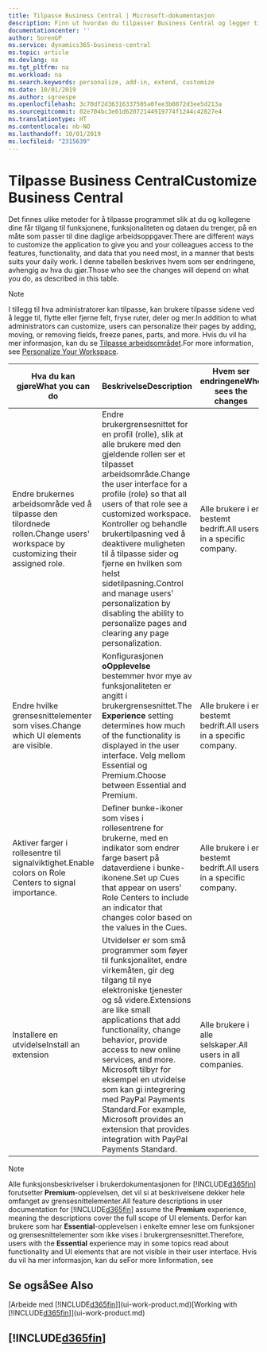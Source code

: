 ```yaml
---
title: Tilpasse Business Central | Microsoft-dokumentasjon
description: Finn ut hvordan du tilpasser Business Central og legger til funksjoner.
documentationcenter: ''
author: SorenGP
ms.service: dynamics365-business-central
ms.topic: article
ms.devlang: na
ms.tgt_pltfrm: na
ms.workload: na
ms.search.keywords: personalize, add-in, extend, customize
ms.date: 10/01/2019
ms.author: sgroespe
ms.openlocfilehash: 3c70df2d36316337505a0fee3b0872d3ee5d213a
ms.sourcegitcommit: 02e704bc3e01d62072144919774f1244c42827e4
ms.translationtype: HT
ms.contentlocale: nb-NO
ms.lasthandoff: 10/01/2019
ms.locfileid: "2315639"
---
```

# <a name="customize-business-central"></a><span data-ttu-id="d5ea7-103">Tilpasse Business Central</span><span class="sxs-lookup"><span data-stu-id="d5ea7-103">Customize Business Central</span></span>
<span data-ttu-id="d5ea7-104">Det finnes ulike metoder for å tilpasse programmet slik at du og kollegene dine får tilgang til funksjonene, funksjonaliteten og dataen du trenger, på en måte som passer til dine daglige arbeidsoppgaver.</span><span class="sxs-lookup"><span data-stu-id="d5ea7-104">There are different ways to customize the application to give you and your colleagues access to the features, functionality, and data that you need most, in a manner that bests suits your daily work.</span></span> <span data-ttu-id="d5ea7-105">I denne tabellen beskrives hvem som ser endringene, avhengig av hva du gjør.</span><span class="sxs-lookup"><span data-stu-id="d5ea7-105">Those who see the changes will depend on what you do, as described in this table.</span></span>

> [!NOTE]
> <span data-ttu-id="d5ea7-106">I tillegg til hva administratorer kan tilpasse, kan brukere tilpasse sidene ved å legge til, flytte eller fjerne felt, fryse ruter, deler og mer.</span><span class="sxs-lookup"><span data-stu-id="d5ea7-106">In addition to what administrators can customize, users can personalize their pages by adding, moving, or removing fields, freeze panes, parts, and more.</span></span> <span data-ttu-id="d5ea7-107">Hvis du vil ha mer informasjon, kan du se [Tilpasse arbeidsområdet](ui-personalization-user.md).</span><span class="sxs-lookup"><span data-stu-id="d5ea7-107">For more information, see [Personalize Your Workspace](ui-personalization-user.md).</span></span>

| <span data-ttu-id="d5ea7-108">Hva du kan gjøre</span><span class="sxs-lookup"><span data-stu-id="d5ea7-108">What you can do</span></span>    |  <span data-ttu-id="d5ea7-109">Beskrivelse</span><span class="sxs-lookup"><span data-stu-id="d5ea7-109">Description</span></span>  |  <span data-ttu-id="d5ea7-110">Hvem ser endringene</span><span class="sxs-lookup"><span data-stu-id="d5ea7-110">Who sees the changes</span></span>  |  <span data-ttu-id="d5ea7-111">Mer informasjon</span><span class="sxs-lookup"><span data-stu-id="d5ea7-111">More information</span></span>  |
|-----|---------------|---------|-------|
|<span data-ttu-id="d5ea7-112">Endre brukernes arbeidsområde ved å tilpasse den tilordnede rollen.</span><span class="sxs-lookup"><span data-stu-id="d5ea7-112">Change users' workspace by customizing their assigned role.</span></span>|<span data-ttu-id="d5ea7-113">Endre brukergrensesnittet for en profil (rolle), slik at alle brukere med den gjeldende rollen ser et tilpasset arbeidsområde.</span><span class="sxs-lookup"><span data-stu-id="d5ea7-113">Change the user interface for a profile (role) so that all users of that role see a customized workspace.</span></span> <span data-ttu-id="d5ea7-114">Kontroller og behandle brukertilpasning ved å deaktivere muligheten til å tilpasse sider og fjerne en hvilken som helst sidetilpasning.</span><span class="sxs-lookup"><span data-stu-id="d5ea7-114">Control and manage users' personalization by disabling the ability to personalize pages and clearing any page personalization.</span></span>|<span data-ttu-id="d5ea7-115">Alle brukere i en bestemt bedrift.</span><span class="sxs-lookup"><span data-stu-id="d5ea7-115">All users in a specific company.</span></span>|[<span data-ttu-id="d5ea7-116">Tilpasse sider for profiler</span><span class="sxs-lookup"><span data-stu-id="d5ea7-116">Customize Pages for Profiles</span></span>](ui-personalization-manage.md)|
|<span data-ttu-id="d5ea7-117">Endre hvilke grensesnittelementer som vises.</span><span class="sxs-lookup"><span data-stu-id="d5ea7-117">Change which UI elements are visible.</span></span>|<span data-ttu-id="d5ea7-118">Konfigurasjonen **oOpplevelse** bestemmer hvor mye av funksjonaliteten er angitt i brukergrensesnittet.</span><span class="sxs-lookup"><span data-stu-id="d5ea7-118">The **Experience** setting determines how much of the functionality is displayed in the user interface.</span></span> <span data-ttu-id="d5ea7-119">Velg mellom Essential og Premium.</span><span class="sxs-lookup"><span data-stu-id="d5ea7-119">Choose between Essential and Premium.</span></span>|<span data-ttu-id="d5ea7-120">Alle brukere i en bestemt bedrift.</span><span class="sxs-lookup"><span data-stu-id="d5ea7-120">All users in a specific company.</span></span>|[<span data-ttu-id="d5ea7-121">Endre hvilke funksjoner som vises</span><span class="sxs-lookup"><span data-stu-id="d5ea7-121">Change Which Features are Displayed</span></span>](ui-experiences.md)|
|<span data-ttu-id="d5ea7-122">Aktiver farger i rollesentre til signalviktighet.</span><span class="sxs-lookup"><span data-stu-id="d5ea7-122">Enable colors on Role Centers to signal importance.</span></span>|<span data-ttu-id="d5ea7-123">Definer bunke-ikoner som vises i rollesentrene for brukerne, med en indikator som endrer farge basert på dataverdiene i bunke-ikonene.</span><span class="sxs-lookup"><span data-stu-id="d5ea7-123">Set up Cues that appear on users' Role Centers to include an indicator that changes color based on the values in the Cues.</span></span>|<span data-ttu-id="d5ea7-124">Alle brukere i en bestemt bedrift.</span><span class="sxs-lookup"><span data-stu-id="d5ea7-124">All users in a specific company.</span></span>|[<span data-ttu-id="d5ea7-125">Definere en farget indikator for bunke-ikoner</span><span class="sxs-lookup"><span data-stu-id="d5ea7-125">Set Up a Colored Indicator on Cues</span></span>](admin-how-set-up-colored-indicator-on-cues.md)|
|<span data-ttu-id="d5ea7-126">Installere en utvidelse</span><span class="sxs-lookup"><span data-stu-id="d5ea7-126">Install an extension</span></span>|<span data-ttu-id="d5ea7-127">Utvidelser er som små programmer som føyer til funksjonalitet, endre virkemåten, gir deg tilgang til nye elektroniske tjenester og så videre.</span><span class="sxs-lookup"><span data-stu-id="d5ea7-127">Extensions are like small applications that add functionality, change behavior, provide access to new online services, and more.</span></span> <span data-ttu-id="d5ea7-128">Microsoft tilbyr for eksempel en utvidelse som kan gi integrering med PayPal Payments Standard.</span><span class="sxs-lookup"><span data-stu-id="d5ea7-128">For example, Microsoft provides an extension that provides integration with PayPal Payments Standard.</span></span>|<span data-ttu-id="d5ea7-129">Alle brukere i alle selskaper.</span><span class="sxs-lookup"><span data-stu-id="d5ea7-129">All users in all companies.</span></span>|[<span data-ttu-id="d5ea7-130">Tilpasse ved hjelp av utvidelser</span><span class="sxs-lookup"><span data-stu-id="d5ea7-130">Customizing Using Extensions</span></span>](ui-extensions.md)|
> [!NOTE]
> <span data-ttu-id="d5ea7-131">Alle funksjonsbeskrivelser i brukerdokumentasjonen for [!INCLUDE[d365fin](includes/d365fin_md.md)] forutsetter **Premium**-opplevelsen, det vil si at beskrivelsene dekker hele omfanget av grensesnittelementer.</span><span class="sxs-lookup"><span data-stu-id="d5ea7-131">All feature descriptions in user documentation for [!INCLUDE[d365fin](includes/d365fin_md.md)] assume the **Premium** experience, meaning the descriptions cover the full scope of UI elements.</span></span> <span data-ttu-id="d5ea7-132">Derfor kan brukere som har **Essential**-opplevelsen i enkelte emner lese om funksjoner og grensesnittelementer som ikke vises i brukergrensesnittet.</span><span class="sxs-lookup"><span data-stu-id="d5ea7-132">Therefore, users with the **Essential** experience may in some topics read about functionality and UI elements that are not visible in their user interface.</span></span> <span data-ttu-id="d5ea7-133">Hvis du vil ha mer informasjon, kan du se</span><span class="sxs-lookup"><span data-stu-id="d5ea7-133">For more linformation, see</span></span>

## <a name="see-also"></a><span data-ttu-id="d5ea7-134">Se også</span><span class="sxs-lookup"><span data-stu-id="d5ea7-134">See Also</span></span>
<span data-ttu-id="d5ea7-135">[Arbeide med [!INCLUDE[d365fin](includes/d365fin_md.md)]](ui-work-product.md)</span><span class="sxs-lookup"><span data-stu-id="d5ea7-135">[Working with [!INCLUDE[d365fin](includes/d365fin_md.md)]](ui-work-product.md)</span></span>  

## [!INCLUDE[d365fin](includes/free_trial_md.md)]  
